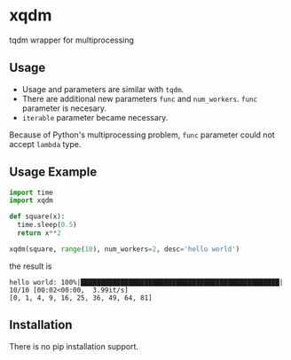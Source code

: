# xqdm

tqdm wrapper for multiprocessing

## Usage

- Usage and parameters are similar with `tqdm`.
- There are additional new parameters `func` and `num_workers`. `func` parameter is necesary.
- `iterable` parameter became necessary.

Because of Python's multiprocessing problem, `func` parameter could not accept `lambda` type.

## Usage Example

```python
import time
import xqdm

def square(x):
  time.sleep(0.5)
  return x**2

xqdm(square, range(10), num_workers=2, desc='hello world')
```

the result is

```
hello world: 100%|██████████████████████████████████████████████████| 10/10 [00:02<00:00,  3.99it/s]
[0, 1, 4, 9, 16, 25, 36, 49, 64, 81]
```

## Installation

There is no pip installation support.
